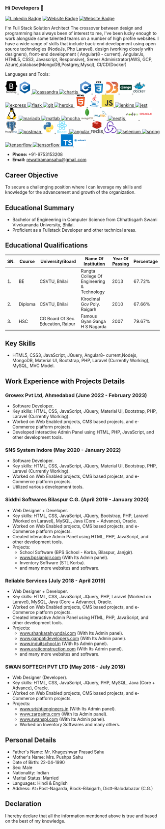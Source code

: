 ### Hi Developers 👋

[![Linkedin Badge](https://img.shields.io/badge/-Rewatiraman-blue?style=flat-square&logo=Linkedin&logoColor=white&link=https://www.linkedin.com/in/Rewatiraman--01629954/)](https://www.linkedin.com/in/rewatiraman-sahu-346a35b4/)
[![Website Badge](https://img.shields.io/badge/WebSite-Rewatiraman-green)](https://www.ctsoft.in)
[![Website Badge](https://img.shields.io/badge/StackOverflow-Rewatiraman-yellow)](https://stackoverflow.com/users/6546601/rewatiraman-sahu)

I'm
Full Stack Solution Architect
The crossover between design and programming has always been of interest to me, I've been lucky enough to work alongside some talented teams on a number of high profile websites. I have a wide range of skills that include back-end development using open source technologies (NodeJs, Php Laravel), design (working closely with designers), front-end development ( Angular(8 - current), AngularJs, HTML5, CSS3, Javascript, Responsive), Server Administrator(AWS, GCP, Azure),database(MongoDB,Postgrey,Mysql), CI/CD(Docker) 




Languages and Tools: 

<a href="https://getbootstrap.com" target="_blank" rel="noreferrer">
        <img src="https://raw.githubusercontent.com/devicons/devicon/master/icons/bootstrap/bootstrap-plain-wordmark.svg" alt="bootstrap" width="40" height="41" />
    </a>
    <a href="https://www.cprogramming.com/" target="_blank" rel="noreferrer">
        <img src="https://raw.githubusercontent.com/devicons/devicon/master/icons/c/c-original.svg" alt="c" width="40" height="40" />
    </a>
    <a href="https://cassandra.apache.org/" target="_blank" rel="noreferrer">
        <img src="https://www.vectorlogo.zone/logos/apache_cassandra/apache_cassandra-icon.svg" alt="cassandra" width="40" height="40" />
    </a>
    <a href="https://www.chartjs.org" target="_blank" rel="noreferrer">
        <img src="https://www.chartjs.org/media/logo-title.svg" alt="chartjs" width="40" height="40" />
    </a>
    <a href="https://www.w3schools.com/cpp/" target="_blank" rel="noreferrer">
        <img src="https://raw.githubusercontent.com/devicons/devicon/master/icons/cplusplus/cplusplus-original.svg" alt="cplusplus" width="40" height="40" />
    </a>
    <a href="https://www.w3schools.com/css/" target="_blank" rel="noreferrer">
        <img src="https://raw.githubusercontent.com/devicons/devicon/master/icons/css3/css3-original-wordmark.svg" alt="css3" width="40" height="40" />
    </a>
    <a href="https://d3js.org/" target="_blank" rel="noreferrer">
        <img src="https://raw.githubusercontent.com/devicons/devicon/master/icons/d3js/d3js-original.svg" alt="d3js" width="40" height="40" />
    </a>
    <a href="https://www.svgrepo.com/show/327373/logo-laravel.svg" target="_blank" rel="noreferrer">
        <img src="https://raw.githubusercontent.com/devicons/devicon/master/icons/django/django-original.svg" alt="Laravel" width="40" height="40" />
    </a>
    <a href="https://www.docker.com/" target="_blank" rel="noreferrer">
        <img src="https://raw.githubusercontent.com/devicons/devicon/master/icons/docker/docker-original-wordmark.svg" alt="docker" width="40" height="40" />
    </a>
    <a href="https://expressjs.com" target="_blank" rel="noreferrer">
        <img src="https://vecta.io/app/link?src=https://www.vectorlogo.zone/logos/expressjs/expressjs-ar21.svg" alt="express" width="40" height="40" />
    </a>
    <a href="https://flask.palletsprojects.com/" target="_blank" rel="noreferrer">
        <img src="https://www.vectorlogo.zone/logos/pocoo_flask/pocoo_flask-icon.svg" alt="flask" width="40" height="40" />
    </a>
    <a href="https://git-scm.com/" target="_blank" rel="noreferrer">
        <img src="https://www.vectorlogo.zone/logos/git-scm/git-scm-icon.svg" alt="git" width="40" height="40" />
    </a>
    <a href="https://heroku.com" target="_blank" rel="noreferrer">
        <img src="https://www.vectorlogo.zone/logos/heroku/heroku-icon.svg" alt="heroku" width="40" height="40" />
    </a>
    <a href="https://www.w3.org/html/" target="_blank" rel="noreferrer">
        <img src="https://raw.githubusercontent.com/devicons/devicon/master/icons/html5/html5-original-wordmark.svg" alt="html5" width="40" height="40" />
    </a>
    <a href="https://www.java.com" target="_blank" rel="noreferrer">
        <img src="https://raw.githubusercontent.com/devicons/devicon/master/icons/java/java-original.svg" alt="java" width="40" height="40" />
    </a>
    <a href="https://developer.mozilla.org/en-US/docs/Web/JavaScript" target="_blank" rel="noreferrer">
        <img src="https://raw.githubusercontent.com/devicons/devicon/master/icons/javascript/javascript-original.svg" alt="javascript" width="40" height="40" />
    </a>
    <a href="https://www.jenkins.io" target="_blank" rel="noreferrer">
        <img src="https://www.vectorlogo.zone/logos/jenkins/jenkins-icon.svg" alt="jenkins" width="40" height="40" />
    </a>
    <a href="https://jestjs.io" target="_blank" rel="noreferrer">
        <img src="https://www.vectorlogo.zone/logos/jestjsio/jestjsio-icon.svg" alt="jest" width="40" height="40" />
    </a>
    <a href="https://www.linux.org/" target="_blank" rel="noreferrer">
        <img src="https://raw.githubusercontent.com/devicons/devicon/master/icons/linux/linux-original.svg" alt="linux" width="40" height="40" />
    </a>
    <a href="https://mariadb.org/" target="_blank" rel="noreferrer">
        <img src="https://www.vectorlogo.zone/logos/mariadb/mariadb-icon.svg" alt="mariadb" width="40" height="40" />
    </a>
    <a href="https://www.mathworks.com/" target="_blank" rel="noreferrer">
        <img src="https://upload.wikimedia.org/wikipedia/commons/2/21/Matlab_Logo.png" alt="matlab" width="40" height="40" />
    </a>
    <a href="https://mochajs.org" target="_blank" rel="noreferrer">
        <img src="https://www.vectorlogo.zone/logos/mochajs/mochajs-icon.svg" alt="mocha" width="40" height="40" />
    </a>
    <a href="https://www.mongodb.com/" target="_blank" rel="noreferrer">
        <img src="https://raw.githubusercontent.com/devicons/devicon/master/icons/mongodb/mongodb-original-wordmark.svg" alt="mongodb" width="40" height="40" />
    </a>
    <a href="https://www.mysql.com/" target="_blank" rel="noreferrer">
        <img src="https://raw.githubusercontent.com/devicons/devicon/master/icons/mysql/mysql-original-wordmark.svg" alt="mysql" width="40" height="40" />
    </a>
    <a href="https://nextjs.org/" target="_blank" rel="noreferrer">
        <img src="https://cdn.worldvectorlogo.com/logos/nextjs-2.svg" alt="nextjs" width="40" height="40" />
    </a>
    <a href="https://nodejs.org" target="_blank" rel="noreferrer">
        <img src="https://raw.githubusercontent.com/devicons/devicon/master/icons/nodejs/nodejs-original-wordmark.svg" alt="nodejs" width="40" height="40" />
    </a>
    <a href="https://www.oracle.com/" target="_blank" rel="noreferrer">
        <img src="https://raw.githubusercontent.com/devicons/devicon/master/icons/oracle/oracle-original.svg" alt="oracle" width="40" height="40" />
    </a>
    <a href="https://www.postgresql.org" target="_blank" rel="noreferrer">
        <img src="https://raw.githubusercontent.com/devicons/devicon/master/icons/postgresql/postgresql-original-wordmark.svg" alt="postgresql" width="40" height="40" />
    </a>
    <a href="https://postman.com" target="_blank" rel="noreferrer">
        <img src="https://www.vectorlogo.zone/logos/getpostman/getpostman-icon.svg" alt="postman" width="40" height="40" />
    </a>
    <a href="https://www.python.org" target="_blank" rel="noreferrer">
        <img src="https://raw.githubusercontent.com/devicons/devicon/master/icons/python/python-original.svg" alt="python" width="40" height="40" />
    </a>
    <a href="https://reactjs.org/" target="_blank" rel="noreferrer">
        <img src="https://raw.githubusercontent.com/devicons/devicon/master/icons/react/react-original-wordmark.svg" alt="react" width="40" height="40" />
    </a>
    <a href="https://reactjs.org/" target="_blank" rel="noreferrer">
        <img src="https://www.vectorlogo.zone/logos/angular/angular-icon.svg" alt="angular" width="40" height="40" />
    </a>
    <a href="https://redis.io" target="_blank" rel="noreferrer">
        <img src="https://raw.githubusercontent.com/devicons/devicon/master/icons/redis/redis-original-wordmark.svg" alt="redis" width="40" height="40" />
    </a>
    <a href="https://redux.js.org" target="_blank" rel="noreferrer">
        <img src="https://raw.githubusercontent.com/devicons/devicon/master/icons/redux/redux-original.svg" alt="redux" width="40" height="40" />
    </a>
    <a href="https://www.selenium.dev" target="_blank" rel="noreferrer">
        <img src="https://raw.githubusercontent.com/detain/svg-logos/780f25886640cef088af994181646db2f6b1a3f8/svg/selenium-logo.svg" alt="selenium" width="40" height="40" />
    </a>
    <a href="https://spring.io/" target="_blank" rel="noreferrer">
        <img src="https://www.vectorlogo.zone/logos/springio/springio-icon.svg" alt="spring" width="40" height="40" />
    </a>
    <a href="https://www.tensorflow.org" target="_blank" rel="noreferrer">
        <img src="https://www.vectorlogo.zone/logos/tensorflow/tensorflow-icon.svg" alt="tensorflow" width="40" height="40" />
    </a>
    <a href="https://www.tensorflow.org" target="_blank" rel="noreferrer">
        <img src="https://www.vectorlogo.zone/logos/nuxtjs/nuxtjs-ar21.svg" alt="tensorflow" width="40" height="40" />
    </a>
    <a href="https://www.typescriptlang.org/" target="_blank" rel="noreferrer">
        <img src="https://raw.githubusercontent.com/devicons/devicon/master/icons/typescript/typescript-original.svg" alt="typescript" width="40" height="40" />
    </a>
    <a href="https://webpack.js.org" target="_blank" rel="noreferrer">
        <img src="https://raw.githubusercontent.com/devicons/devicon/d00d0969292a6569d45b06d3f350f463a0107b0d/icons/webpack/webpack-original-wordmark.svg" alt="webpack" width="40" height="40"   />
    </a>



- **Phone:** +91-9753153208
- **Email:** rewatiramansahu@gmail.com

## Career Objective

To secure a challenging position where I can leverage my skills and knowledge for the advancement and growth of the organization.

## Educational Summary

- Bachelor of Engineering in Computer Science from Chhattisgarh Swami Vivekananda University, Bhilai.
- Proficient as a Fullstack Developer and other technical areas.

## Educational Qualifications

| SN. | Course | University/Board | Name Of Institution              | Year Of Passing | Percentage |
|-----|--------|------------------|----------------------------------|-----------------|------------|
| 1.  | BE     | CSVTU, Bhilai    | Rungta College Of Engineering & Technology | 2013           | 67.72%     |
| 2.  | Diploma | CSVTU, Bhilai    | Kirodimal Gov Poly. Raigarh       | 2010           | 67.66%     |
| 3.  | HSC    | CG Board Of Sec. Education, Raipur | Famous Gyan Ganga H S Nagarda     | 2007           | 79.67%     |



## Key Skills

- HTML5, CSS3, JavaScript, JQuery, Angular8- current,Nodejs, MongoDB,   Material UI, Bootstrap, PHP, Laravel (Currently Working), MySQL,  MVC Model.

## Work Experience with Projects Details

### Growex Pvt Ltd, Ahmedabad (June 2022 - February 2023)
- Software Developer.
- Key skills: HTML, CSS, JavaScript, JQuery, Material UI, Bootstrap, PHP, Laravel (Currently Working).
- Worked on Web Enabled projects, CMS based projects, and e-Commerce platform projects.
- Developed interactive Admin Panel using HTML, PHP, JavaScript, and other development tools.

### SNS System Indore (May 2020 - January 2022)
- Software Developer.
- Key skills: HTML, CSS, JavaScript, JQuery, Material UI, Bootstrap, PHP, Laravel (Currently Working).
- Worked on Web Enabled projects, CMS based projects, and e-Commerce platform projects.
- Utilized various development tools.

### Siddhi Softwares Bilaspur C.G. (April 2019 - January 2020)
- Web Designer + Developer.
- Key skills: HTML, CSS, JavaScript, JQuery, Bootstrap, PHP, Laravel (Worked on Laravel), MySQL, Java (Core + Advance), Oracle.
- Worked on Web Enabled projects, CMS based projects, and e-Commerce platform projects.
- Created interactive Admin Panel using HTML, PHP, JavaScript, and other development tools.
- Projects:
  - School Software (BPS School - Korba, Bilaspur, Janjgir).
  - www.bpsjanjgir.com (With Its Admin panel).
  - Inventory Software (STL Korba).
  - and many more websites and software.

### Reliable Services (July 2018 - April 2019)
- Web Designer + Developer.
- Key skills: HTML, CSS, JavaScript, JQuery, PHP, Laravel (Worked on Laravel), MySQL, Java (Core + Advance), Oracle.
- Worked on Web Enabled projects, CMS based projects, and e-Commerce platform projects.
- Created interactive Admin Panel using HTML, PHP, JavaScript, and other development tools.
- Projects:
  - www.shankarahyundai.com (With Its Admin panel).
  - www.ganpatidevelopers.com (With Its Admin panel).
  - www.induitschool.in (With Its Admin panel).
  - www.araticonstruction.com (With Its Admin panel).
  - and many more websites and software.

### SWAN SOFTECH PVT LTD (May 2016 - July 2018)
- Web Designer (Developer).
- Key skills: HTML, CSS, JavaScript, JQuery, PHP, MySQL, Java (Core + Advance), Oracle.
- Worked on Web Enabled projects, CMS based projects, and e-Commerce platform projects.
- Projects:
  - www.srishtiengineers.in (With Its Admin panel).
  - www.zarpaints.com (With Its Admin panel).
  - www.swanspl.com (With Its Admin panel).
  - Worked on Inventory Softwares and many others.

## Personal Details

- Father's Name: Mr. Khageshwar Prasad Sahu
- Mother's Name: Mrs. Pushpa Sahu
- Date of Birth: 22-04-1990
- Sex: Male
- Nationality: Indian
- Marital Status: Married
- Languages: Hindi & English
- Address: At+Post–Nagarda, Block–Bilaigarh, Distt–Balodabazar (C.G.)

## Declaration

I hereby declare that all the information mentioned above is true and based on the best of my knowledge.


